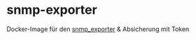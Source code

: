 snmp-exporter
===

Docker-Image für den [snmp_exporter](https://github.com/prometheus/snmp_exporter) & Absicherung mit Token

